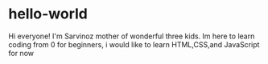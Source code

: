 # hello-world
Hi everyone!
I'm Sarvinoz mother of wonderful three kids.
Im here to learn coding from 0 for beginners, i would like to learn HTML,CSS,and JavaScript for now
